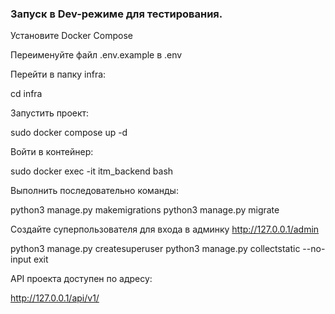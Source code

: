 ### Запуск в Dev-режиме для тестирования.

Установите Docker Compose

Переименуйте файл .env.example в .env

Перейти в папку infra:

cd infra

Запустить проект:

sudo docker compose up -d

Войти в контейнер:

sudo docker exec -it itm_backend bash

Выполнить последовательно команды:

python3 manage.py makemigrations
python3 manage.py migrate

Создайте суперпользователя для входа в админку http://127.0.0.1/admin

python3 manage.py createsuperuser
python3 manage.py collectstatic --no-input
exit

API проекта доступен по адресу:

http://127.0.0.1/api/v1/
